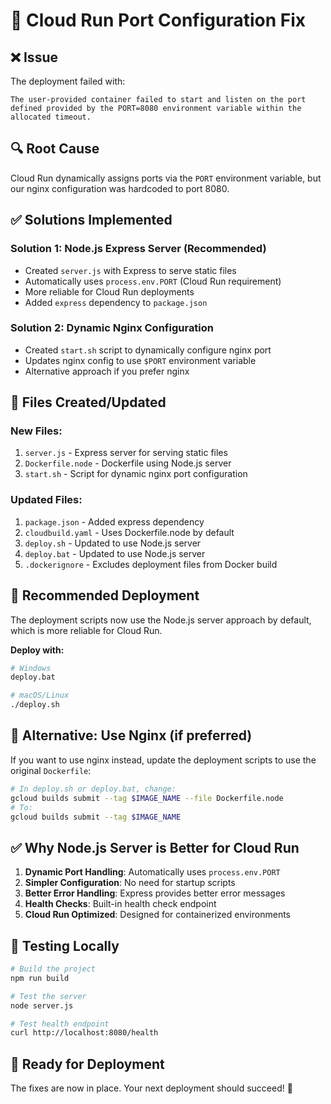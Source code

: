 # 🔧 Cloud Run Port Configuration Fix

## ❌ **Issue**
The deployment failed with:
```
The user-provided container failed to start and listen on the port defined provided by the PORT=8080 environment variable within the allocated timeout.
```

## 🔍 **Root Cause**
Cloud Run dynamically assigns ports via the `PORT` environment variable, but our nginx configuration was hardcoded to port 8080.

## ✅ **Solutions Implemented**

### **Solution 1: Node.js Express Server (Recommended)**
- Created `server.js` with Express to serve static files
- Automatically uses `process.env.PORT` (Cloud Run requirement)
- More reliable for Cloud Run deployments
- Added `express` dependency to `package.json`

### **Solution 2: Dynamic Nginx Configuration**
- Created `start.sh` script to dynamically configure nginx port
- Updates nginx config to use `$PORT` environment variable
- Alternative approach if you prefer nginx

## 🚀 **Files Created/Updated**

### **New Files:**
1. `server.js` - Express server for serving static files
2. `Dockerfile.node` - Dockerfile using Node.js server
3. `start.sh` - Script for dynamic nginx port configuration

### **Updated Files:**
1. `package.json` - Added express dependency
2. `cloudbuild.yaml` - Uses Dockerfile.node by default
3. `deploy.sh` - Updated to use Node.js server
4. `deploy.bat` - Updated to use Node.js server
5. `.dockerignore` - Excludes deployment files from Docker build

## 🎯 **Recommended Deployment**

The deployment scripts now use the Node.js server approach by default, which is more reliable for Cloud Run.

**Deploy with:**
```bash
# Windows
deploy.bat

# macOS/Linux
./deploy.sh
```

## 🔄 **Alternative: Use Nginx (if preferred)**

If you want to use nginx instead, update the deployment scripts to use the original `Dockerfile`:

```bash
# In deploy.sh or deploy.bat, change:
gcloud builds submit --tag $IMAGE_NAME --file Dockerfile.node
# To:
gcloud builds submit --tag $IMAGE_NAME
```

## ✅ **Why Node.js Server is Better for Cloud Run**

1. **Dynamic Port Handling**: Automatically uses `process.env.PORT`
2. **Simpler Configuration**: No need for startup scripts
3. **Better Error Handling**: Express provides better error messages
4. **Health Checks**: Built-in health check endpoint
5. **Cloud Run Optimized**: Designed for containerized environments

## 🧪 **Testing Locally**

```bash
# Build the project
npm run build

# Test the server
node server.js

# Test health endpoint
curl http://localhost:8080/health
```

## 🚀 **Ready for Deployment**

The fixes are now in place. Your next deployment should succeed! 🎉
